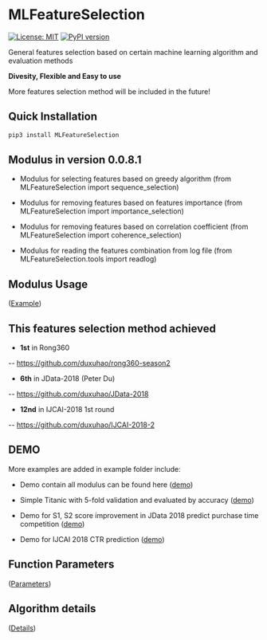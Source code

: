 # MLFeatureSelection
[![License: MIT](https://img.shields.io/badge/License-MIT-yellow.svg)](https://opensource.org/licenses/MIT)
[![PyPI version](https://badge.fury.io/py/MLFeatureSelection.svg)](https://pypi.org/project/MLFeatureSelection/)

General features selection based on certain machine learning algorithm and evaluation methods

**Divesity, Flexible and Easy to use**

More features selection method will be included in the future!

## Quick Installation

```python
pip3 install MLFeatureSelection
```

## Modulus in version 0.0.8.1

- Modulus for selecting features based on greedy algorithm (from MLFeatureSelection import sequence_selection)

- Modulus for removing features based on features importance (from MLFeatureSelection import importance_selection)

- Modulus for removing features based on correlation coefficient (from MLFeatureSelection import coherence_selection)

- Modulus for reading the features combination from log file (from MLFeatureSelection.tools import readlog)

## Modulus Usage

([Example](https://github.com/duxuhao/Feature-Selection/blob/master/Example))

## This features selection method achieved

- **1st** in Rong360

-- https://github.com/duxuhao/rong360-season2

- **6th** in JData-2018 (Peter Du)

-- https://github.com/duxuhao/JData-2018

- **12nd** in IJCAI-2018 1st round

-- https://github.com/duxuhao/IJCAI-2018-2
    
## DEMO

More examples are added in example folder include:

- Demo contain all modulus can be found here ([demo](https://github.com/duxuhao/Feature-Selection/blob/master/Demo.py))

- Simple Titanic with 5-fold validation and evaluated by accuracy ([demo](https://github.com/duxuhao/Feature-Selection/tree/master/example/titanic))

- Demo for S1, S2 score improvement in JData 2018 predict purchase time competition ([demo](https://github.com/duxuhao/Feature-Selection/tree/master/example/JData2018))

- Demo for IJCAI 2018 CTR prediction ([demo](https://github.com/duxuhao/Feature-Selection/tree/master/example/IJCAI-2018))


## Function Parameters

([Parameters](https://github.com/duxuhao/Feature-Selection/blob/master/MLFeatureSelection))

## Algorithm details

([Details](https://github.com/duxuhao/Feature-Selection/blob/master/Algorithms_Graphs))
